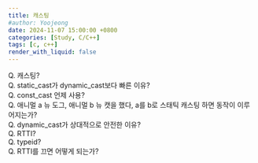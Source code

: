 ```yaml
---
title: 캐스팅
#author: Yoojeong
date: 2024-11-07 15:00:00 +0800
categories: [Study, C/C++]
tags: [c, c++]
render_with_liquid: false
---
```



Q. 캐스팅?  
Q. static_cast가 dynamic_cast보다 빠른 이유?  
Q. const_cast 언제 사용?  
Q. 애니멀 a 뉴 도그, 애니멀 b 뉴 캣을 했다, a를 b로 스태틱 캐스팅 하면 동작이 이루어지는가?  
Q. dynamic_cast가 상대적으로 안전한 이유?  
Q. RTTI?  
Q. typeid?  
Q. RTTI를 끄면 어떻게 되는가?  